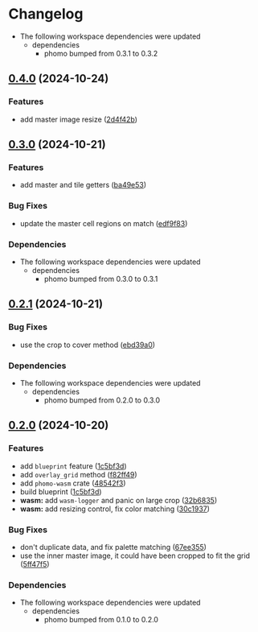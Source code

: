 # Changelog

* The following workspace dependencies were updated
  * dependencies
    * phomo bumped from 0.3.1 to 0.3.2

## [0.4.0](https://github.com/loiccoyle/phomo-rs/compare/phomo-wasm-v0.3.0...phomo-wasm-v0.4.0) (2024-10-24)


### Features

* add master image resize ([2d4f42b](https://github.com/loiccoyle/phomo-rs/commit/2d4f42b1b7fe48b82dfc9a933d783726c161f84a))

## [0.3.0](https://github.com/loiccoyle/phomo-rs/compare/phomo-wasm-v0.2.1...phomo-wasm-v0.3.0) (2024-10-21)


### Features

* add master and tile getters ([ba49e53](https://github.com/loiccoyle/phomo-rs/commit/ba49e53431d358e3f8888c9147acb6673b2f7568))


### Bug Fixes

* update the master cell regions on match ([edf9f83](https://github.com/loiccoyle/phomo-rs/commit/edf9f83a36fa3dcab4ce49ddaa3b3f73516835f8))


### Dependencies

* The following workspace dependencies were updated
  * dependencies
    * phomo bumped from 0.3.0 to 0.3.1

## [0.2.1](https://github.com/loiccoyle/phomo-rs/compare/phomo-wasm-v0.2.0...phomo-wasm-v0.2.1) (2024-10-21)


### Bug Fixes

* use the crop to cover method ([ebd39a0](https://github.com/loiccoyle/phomo-rs/commit/ebd39a09c6501132747642ada394943e59ad6aa8))


### Dependencies

* The following workspace dependencies were updated
  * dependencies
    * phomo bumped from 0.2.0 to 0.3.0

## [0.2.0](https://github.com/loiccoyle/phomo-rs/compare/phomo-wasm-v0.1.0...phomo-wasm-v0.2.0) (2024-10-20)


### Features

* add `blueprint` feature ([1c5bf3d](https://github.com/loiccoyle/phomo-rs/commit/1c5bf3d20071b7968e13f41560172d95493e7bf2))
* add `overlay_grid` method ([f82ff49](https://github.com/loiccoyle/phomo-rs/commit/f82ff4912c784712af28a64d912293391140744a))
* add `phomo-wasm` crate ([48542f3](https://github.com/loiccoyle/phomo-rs/commit/48542f3fb88beeeb2ffda2420c27b64b4bddd209))
* build blueprint ([1c5bf3d](https://github.com/loiccoyle/phomo-rs/commit/1c5bf3d20071b7968e13f41560172d95493e7bf2))
* **wasm:** add `wasm-logger` and panic on large crop ([32b6835](https://github.com/loiccoyle/phomo-rs/commit/32b6835a9ca252d3928240df4dfbf6855faea9d0))
* **wasm:** add resizing control, fix color matching ([30c1937](https://github.com/loiccoyle/phomo-rs/commit/30c1937e8828223910beea43cb424514a58e4e41))


### Bug Fixes

* don't duplicate data, and fix palette matching ([67ee355](https://github.com/loiccoyle/phomo-rs/commit/67ee355f5e3294007dbd0075468b2cfceae3d26a))
* use the inner master image, it could have been cropped to fit the grid ([5ff47f5](https://github.com/loiccoyle/phomo-rs/commit/5ff47f53c8b50f7b44af5354874e57bdb097a06a))


### Dependencies

* The following workspace dependencies were updated
  * dependencies
    * phomo bumped from 0.1.0 to 0.2.0
